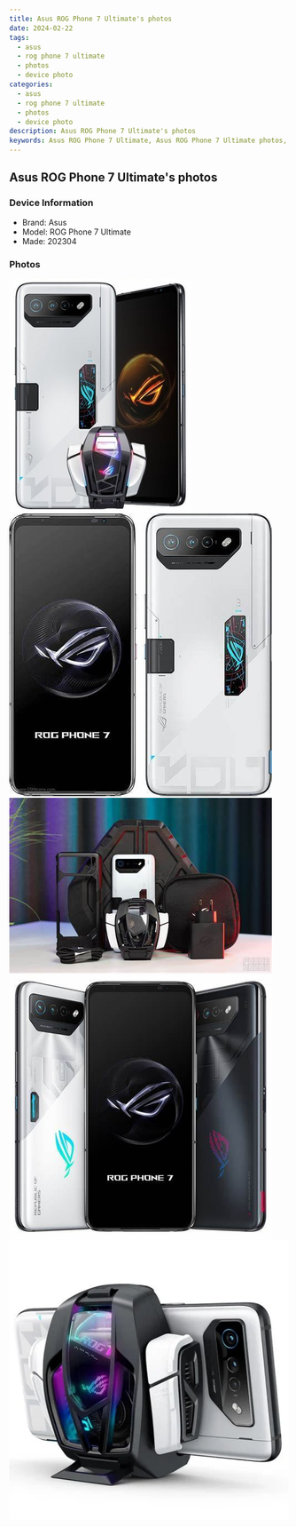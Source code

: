 ```yaml
---
title: Asus ROG Phone 7 Ultimate's photos
date: 2024-02-22
tags: 
  - asus
  - rog phone 7 ultimate
  - photos
  - device photo
categories: 
  - asus
  - rog phone 7 ultimate
  - photos
  - device photo
description: Asus ROG Phone 7 Ultimate's photos
keywords: Asus ROG Phone 7 Ultimate, Asus ROG Phone 7 Ultimate photos, Asus ROG Phone 7 Ultimate device photo
---
```


## Asus ROG Phone 7 Ultimate's photos

### Device Information

- Brand: Asus
- Model: ROG Phone 7 Ultimate
- Made: 202304

### Photos

![/images/best-assets/devices/asus/asus-rog-phone-7-ultimate/1.jpg](/images/best-assets/devices/asus/asus-rog-phone-7-ultimate/1.jpg)
![/images/best-assets/devices/asus/asus-rog-phone-7-ultimate/2.jpg](/images/best-assets/devices/asus/asus-rog-phone-7-ultimate/2.jpg)
![/images/best-assets/devices/asus/asus-rog-phone-7-ultimate/3.jpg](/images/best-assets/devices/asus/asus-rog-phone-7-ultimate/3.jpg)
![/images/best-assets/devices/asus/asus-rog-phone-7-ultimate/4.jpg](/images/best-assets/devices/asus/asus-rog-phone-7-ultimate/4.jpg)
![/images/best-assets/devices/asus/asus-rog-phone-7-ultimate/5.jpg](/images/best-assets/devices/asus/asus-rog-phone-7-ultimate/5.jpg)
